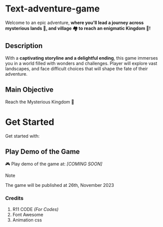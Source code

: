 # Text-adventure-game
Welcome to an epic adventure, **where you'll lead a journey across mysterious lands 🌲, and village 🏘️ to reach an enigmatic Kingdom 🏰!**

## Description
With a **captivating storyline and a delightful ending**, this game immerses you in a world filled with wonders and challenges. Player will explore vast landscapes, and face difficult choices that will shape the fate of their adventure.

## Main Objective
Reach the Mysterious Kingdom 🏰

# Get Started
Get started with:

## Play Demo of the Game
🎮 Play demo of the game at: *[COMING SOON]*

> [!NOTE]
> The game will be published at 26th, November 2023

### Credits
1. R11 CODE _(For Codes)_
2. Font Awesome
3. Animation css
